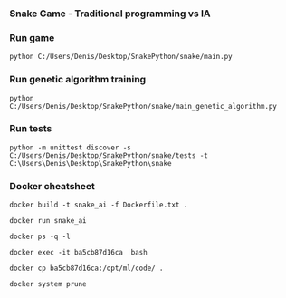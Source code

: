 ### Snake Game - Traditional programming vs IA

### Run game
````python C:/Users/Denis/Desktop/SnakePython/snake/main.py````

### Run genetic algorithm training    
````python C:/Users/Denis/Desktop/SnakePython/snake/main_genetic_algorithm.py````

### Run tests
````python -m unittest discover -s C:/Users/Denis/Desktop/SnakePython/snake/tests -t C:\Users\Denis\Desktop\SnakePython\snake ````

### Docker cheatsheet
```
docker build -t snake_ai -f Dockerfile.txt .
```

```
docker run snake_ai
```
```
docker ps -q -l
```
```
docker exec -it ba5cb87d16ca  bash
```
```
docker cp ba5cb87d16ca:/opt/ml/code/ .
```
```
docker system prune
```
